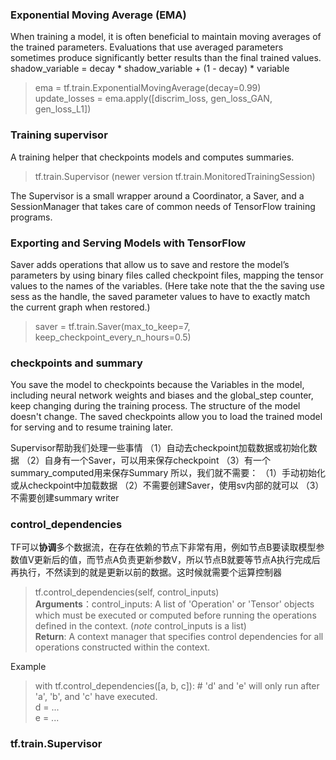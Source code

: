 ### Exponential Moving Average (EMA)
When training a model, it is often beneficial to maintain moving averages of the trained parameters. Evaluations that use averaged parameters sometimes produce significantly better results than the final trained values.   
shadow_variable = decay * shadow_variable + (1 - decay) * variable
> ema = tf.train.ExponentialMovingAverage(decay=0.99)  
> update_losses = ema.apply([discrim_loss, gen_loss_GAN, gen_loss_L1])  

### Training supervisor
A training helper that checkpoints models and computes summaries.  

> tf.train.Supervisor (newer version tf.train.MonitoredTrainingSession)  

The Supervisor is a small wrapper around a Coordinator, a Saver, and a SessionManager that takes care of common needs of TensorFlow training programs.

### Exporting and Serving Models with TensorFlow
Saver adds operations that allow us to save and restore the model’s parameters by using binary files called checkpoint files, mapping the tensor values to the names of the variables. (Here take note that the the saving use sess as the handle, the saved parameter values to have to exactly match the current graph when restored.)  

> saver = tf.train.Saver(max_to_keep=7, keep_checkpoint_every_n_hours=0.5)

### checkpoints and summary
You save the model to checkpoints because the Variables in the model, including neural network weights and biases and the global_step counter, keep changing during the training process. The structure of the model doesn't change. The saved checkpoints allow you to load the trained model for serving and to resume training later.

Supervisor帮助我们处理一些事情
（1）自动去checkpoint加载数据或初始化数据
（2）自身有一个Saver，可以用来保存checkpoint
（3）有一个summary_computed用来保存Summary
所以，我们就不需要：
（1）手动初始化或从checkpoint中加载数据
（2）不需要创建Saver，使用sv内部的就可以
（3）不需要创建summary writer


### control_dependencies

TF可以**协调**多个数据流，在存在依赖的节点下非常有用，例如节点B要读取模型参数值V更新后的值，而节点A负责更新参数V，所以节点B就要等节点A执行完成后再执行，不然读到的就是更新以前的数据。这时候就需要个运算控制器 

> tf.control_dependencies(self, control_inputs)  
> **Arguments**：control_inputs: A list of 'Operation' or 'Tensor' objects which must be executed or computed before running the operations defined in the context. (*note* control_inputs is a list)  
> **Return**: A context manager that specifies control dependencies for all operations constructed within the context.  

Example  
> with tf.control_dependencies([a, b, c]):
>       # 'd' and 'e' will only run after 'a', 'b', and 'c' have executed.  
>       d = ...  
>       e = ...  
  
### tf.train.Supervisor
